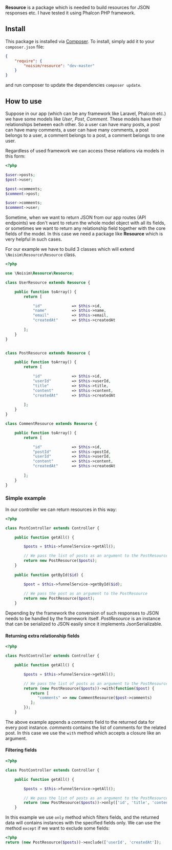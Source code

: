 **Resource** is a package which is needed to build resources for JSON responses etc. I have tested it using Phalcon PHP framework.

## Install

This package is installed via [Composer](http://getcomposer.org/). To install, simply add it
to your `composer.json` file:

```json
{
    "require": {
        "noisim/resource": "dev-master"
    }
}
```

and run composer to update the dependencies `composer update`.

## How to use

Suppose in our app (which can be any framework like Laravel, Phalcon etc.) we have some models like *User*, *Post*, *Comment*. These models have their relationships between each other. So a user can have many posts, a post can have many comments, a user can have many comments, a post belongs to a user, a comment belongs to a post, a comment belongs to one user.

Regardless of used framework we can access these relations via models in this form:

 ```php
 <?php
 
 $user->posts;
 $post->user;
 
 $post->comments;
 $comment->post;
 
 $user->comments;
 $comment->user;
 ```
 
 Sometime, when we want to return JSON from our app routes (API endpoints) we don't want to return the whole model object with all its fields, or sometimes we want to return any relationship field together with the core fields of the model.
 In this case we need a package like **Resource** which is very helpful in such cases.

For our example we have to build 3 classes which will extend `\Noisim\Resource\Resource` class.

```php
<?php

use \Noisim\Resource\Resource;

class UserResource extends Resource {

    public function toArray() {
        return [

            "id"             => $this->id,
            "name"           => $this->name,
            "email"          => $this->email,
            "createdAt"      => $this->createdAt
            
        ];
    }
}


class PostResource extends Resource {

    public function toArray() {
        return [

            "id"             => $this->id,
            "userId"         => $this->userId,
            "title"          => $this->title,
            "content"        => $this->content,
            "createdAt"      => $this->createdAt
          
        ];
    }
}

class CommentResource extends Resource {

    public function toArray() {
        return [

            "id"             => $this->id,
            "postId"         => $this->postId,
            "userId"         => $this->userId,
            "content"        => $this->content,
            "createdAt"      => $this->createdAt
            
        ];
    }
}

```

### Simple example

In our controller we can return resources in this way:

```php
<?php

class PostController extends Controller {

    public function getAll() {

        $posts = $this->funnelService->getAll();

        // We pass the list of posts as an argument to the PostResource 
        return new PostResource($posts);
    }
    
    public function getById($id) {

        $post = $this->funnelService->getById($id);
        
        // We pass the post as an argument to the PostResource 
        return new PostResource($post);
    }
```
Depending by the framework the conversion of such responses to JSON needs to be handled by the framework itself. *PostResource* is an instance that can be serialized to JSON easily since it implements JsonSerializable.

#### Returning extra relationship fields

```php
<?php

class PostController extends Controller {

    public function getAll() {

        $posts = $this->funnelService->getAll();

        // We pass the list of posts as an argument to the PostResource 
        return (new PostResource($posts))->with(function($post) {
           return [
              "comments" => new CommentResource($post->comments)
           ];
        });
    }
```

The above example appends a *comments* field to the returned data for every post instance. *comments* contains the list of comments for the related post. In this case we use the `with` method which accepts a closure like an argument.

#### Filtering fields


```php
<?php

class PostController extends Controller {

    public function getAll() {

        $posts = $this->funnelService->getAll();

        // We pass the list of posts as an argument to the PostResource 
        return (new PostResource($posts))->only(['id', 'title', 'content']);
    }
```
In this example we use `only` method which filters fields, and the returned data will contains instances with the specified fields only.
We can use the method `except` if we want to exclude some fields:

```php
<?php
return (new PostResource($posts))->exclude(['userId', 'createdAt']);

```
